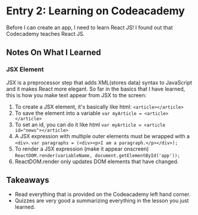 # Entry 2: Learning on Codeacademy
Before I can create an app, I need to learn React JS! I found out that Codecademy teaches React JS.

## Notes On What I Learned
### JSX Element
JSX is a preprocessor step that adds XML(stores data) syntax to JavaScript and it makes React more elegant. So far
in the basics that I have learned, this is how you make text appear from JSX to the screen:
1. To create a JSX element, it's basically like html: ```<article></article>```
2. To save the element into a variable ```var myArticle = <article></article>```
3. To set an id, you can do it like html ```var myArticle = <article id="news"></article>```
4. A JSX expression with multiple outer elements must be wrapped with a ```<div>```.
```var paragraphs = (<div><p>I am a paragraph.</p></div>);```
5. To render a JSX expression (make it appear onscreen) ```ReactDOM.render(variableName, document.getElementById('app'));```
6. ReactDOM.render only updates DOM elements that have changed.


## Takeaways
* Read everything that is provided on the Codeacademy left hand corner.
* Quizzes are very good a summarizing everything in the lesson you just learned.

